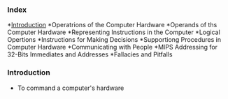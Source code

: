 ### Index

*[Introduction](#Introduction)
*Operatrions of the Computer Hardware
*Operands of ths Computer Hardware
*Representing Instructions in the Computer
*Logical Opertions
*Instructions for Making Decisions
*Supportiong Procedures in Computer Hardware
*Communicating with People
*MIPS Addressing for 32-Bits Immediates and Addresses
*Fallacies and Pitfalls

### Introduction
* To command a computer's hardware
